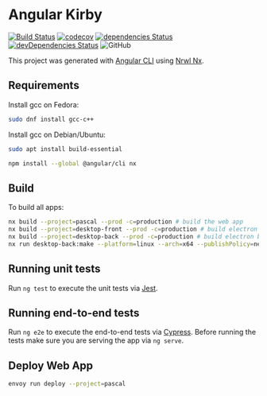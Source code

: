 # Angular Kirby

[![Build Status](https://travis-ci.com/llstarscreamll/kirby-app.svg?branch=master)](https://travis-ci.com/llstarscreamll/kirby-app)
[![codecov](https://codecov.io/gh/llstarscreamll/kirby-app/branch/master/graph/badge.svg)](https://codecov.io/gh/llstarscreamll/kirby-app)
[![dependencies Status](https://david-dm.org/llstarscreamll/kirby-app/status.svg)](https://david-dm.org/llstarscreamll/kirby-app)
[![devDependencies Status](https://david-dm.org/llstarscreamll/kirby-app/dev-status.svg)](https://david-dm.org/llstarscreamll/kirby-app?type=dev)
![GitHub](https://img.shields.io/github/license/llstarscreamll/kirby-app?logo=github)

This project was generated with [Angular CLI](https://github.com/angular/angular-cli) using [Nrwl Nx](https://nrwl.io/nx).

## Requirements

Install gcc on Fedora:

```bash
sudo dnf install gcc-c++
```

Install gcc on Debian/Ubuntu:

```bash
sudo apt install build-essential
```

```bash
npm install --global @angular/cli nx
```

## Build

To build all apps:

```bash
nx build --project=pascal --prod -c=production # build the web app
nx build --project=desktop-front --prod -c=production # build electron frontend
nx build --project=desktop-back --prod -c=production # build electron backend
nx run desktop-back:make --platform=linux --arch=x64 --publishPolicy=never # packaging electron .deb, .snap, etc
```

## Running unit tests

Run `ng test` to execute the unit tests via [Jest](https://jestjs.io/).

## Running end-to-end tests

Run `ng e2e` to execute the end-to-end tests via [Cypress](https://www.cypress.io/).
Before running the tests make sure you are serving the app via `ng serve`.

## Deploy Web App

```bash
envoy run deploy --project=pascal
```
